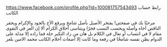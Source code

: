 <!DOCTYPE html>
<html lang="ar">
<head>
    <meta charset="UTF-8">
    <meta name="viewport" content="width=device-width, initial-scale=1.0">
   
     
      
https://www.facebook.com/profile.php?id=100081757543493          رابط حساب الكاتب 
   
   

<body>
    <div class="text-box">
        مرحبًا بك في صفحتي! يفتخر الأصيل بأصل شامخ ويرفع الأخ بالجود والإكرام
         ويحقر الناقص أخاه وأصله ويحسب النسب فخرًا ويتناسى أخلاق الكرام
         ألا إن العز في التقوى مقام لا في انتساب أو تعال في الكلام  
         بل هان من زاد التكبر حلة فما زاده إلا مذلة على الدوام
        يظن نفسه شامخًا في رفعة وما كانت إلا أضغاث أحلام
    الكاتب محمد الامين بلعز
    </div>
</body>
</html>

